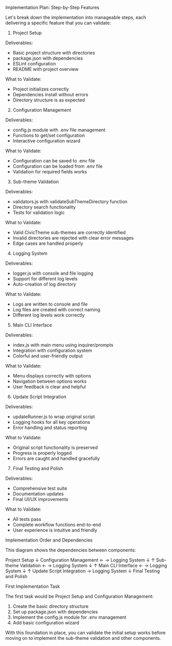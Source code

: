 Implementation Plan: Step-by-Step Features

Let's break down the implementation into manageable steps, each delivering a specific feature that you can validate:

1. Project Setup

Deliverables:
- Basic project structure with directories
- package.json with dependencies
- ESLint configuration
- README with project overview

What to Validate:
- Project initializes correctly
- Dependencies install without errors
- Directory structure is as expected

2. Configuration Management

Deliverables:
- config.js module with .env file management
- Functions to get/set configuration
- Interactive configuration wizard

What to Validate:
- Configuration can be saved to .env file
- Configuration can be loaded from .env file
- Validation for required fields works

3. Sub-theme Validation

Deliverables:
- validators.js with validateSubThemeDirectory function
- Directory search functionality
- Tests for validation logic

What to Validate:
- Valid CivicTheme sub-themes are correctly identified
- Invalid directories are rejected with clear error messages
- Edge cases are handled properly

4. Logging System

Deliverables:
- logger.js with console and file logging
- Support for different log levels
- Auto-creation of log directory

What to Validate:
- Logs are written to console and file
- Log files are created with correct naming
- Different log levels work correctly

5. Main CLI Interface

Deliverables:
- index.js with main menu using inquirer/prompts
- Integration with configuration system
- Colorful and user-friendly output

What to Validate:
- Menu displays correctly with options
- Navigation between options works
- User feedback is clear and helpful

6. Update Script Integration

Deliverables:
- updateRunner.js to wrap original script
- Logging hooks for all key operations
- Error handling and status reporting

What to Validate:
- Original script functionality is preserved
- Progress is properly logged
- Errors are caught and handled gracefully

7. Final Testing and Polish

Deliverables:
- Comprehensive test suite
- Documentation updates
- Final UI/UX improvements

What to Validate:
- All tests pass
- Complete workflow functions end-to-end
- User experience is intuitive and friendly

Implementation Order and Dependencies

This diagram shows the dependencies between components:

Project Setup
↓
Configuration Management ← → Logging System
↓                          ↑
Sub-theme Validation  ← → Logging System
↓                          ↑
Main CLI Interface    ← → Logging System
↓                          ↑
Update Script Integration → Logging System
↓
Final Testing and Polish

First Implementation Task

The first task would be Project Setup and Configuration Management:

1. Create the basic directory structure
2. Set up package.json with dependencies
3. Implement the config.js module for .env management
4. Add basic configuration wizard

With this foundation in place, you can validate the initial setup works before moving on to implement the sub-theme validation and other components.

